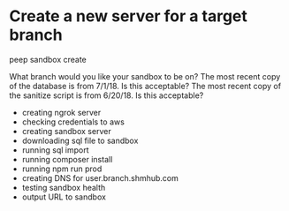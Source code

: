 # Create a new server for a target branch

peep sandbox create

What branch would you like your sandbox to be on?
The most recent copy of the database is from 7/1/18. Is this acceptable?
The most recent copy of the sanitize script is from 6/20/18. Is this acceptable?

- creating ngrok server
- checking credentials to aws
- creating sandbox server
- downloading sql file to sandbox
- running sql import
- running composer install
- running npm run prod
- creating DNS for user.branch.shmhub.com
- testing sandbox health
- output URL to sandbox